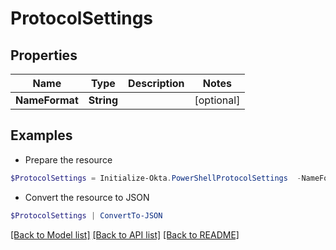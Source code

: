 # ProtocolSettings
## Properties

Name | Type | Description | Notes
------------ | ------------- | ------------- | -------------
**NameFormat** | **String** |  | [optional] 

## Examples

- Prepare the resource
```powershell
$ProtocolSettings = Initialize-Okta.PowerShellProtocolSettings  -NameFormat null
```

- Convert the resource to JSON
```powershell
$ProtocolSettings | ConvertTo-JSON
```

[[Back to Model list]](../README.md#documentation-for-models) [[Back to API list]](../README.md#documentation-for-api-endpoints) [[Back to README]](../README.md)

